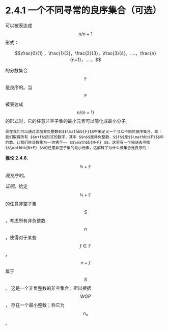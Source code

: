 # 2.4.1 一个不同寻常的良序集合（可选）

可以被表达成 $$n/n+1$$形式：

 $$\frac{0}{1} ，\frac{1}{2}，\frac{2}{3}，\frac{3}{4}，....，\frac{n}{n+1}，....，$$

的分数集合$$\mathbb{F}$$是良序的。当$$\mathbb{F}$$被表达成 $$n/(n+1)$$的形式时，它的任意非空子集的最小元素可以简化成最小分子。

    现在我们可以通过添加非负整数到$$\mathbb{F}$$中来定义一个与众不同的良序集合。即：我们取得所有 $$n+f$$形式的数字，其中 $$n$$是非负整数，$$f$$是$$\mathbb{F}$$中的数。让我们称该数集为——你猜下—— $$\mathbb{N+F} $$。这里有一个秘诀去寻找$$\mathbb{N+F} $$的任意非空子集的最小元素，这解释了为什么该集合是良序的：

**推论 2.4.6.** $$\mathbb{N}+\mathbb{F}$$_是良序的_。 

_证明_。给定$$\mathbb{N+F}$$的任意非空子集$$S$$，考虑所有非负整数$$n$$，使得对于某些 $$f  \in \mathbb{F}$$ ， $$n+f$$ 属于 $$S$$。 这是一个非负整数的非空集合，所以根据 $$WOP$$， 存在一个最小整数；称它为 $$n_s$$。 

